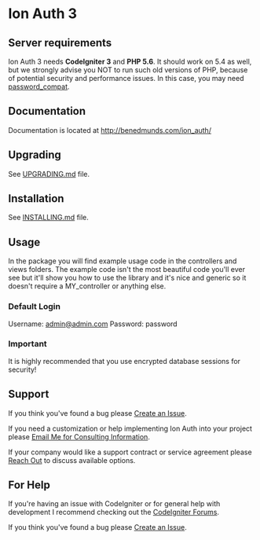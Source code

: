 # Ion Auth 3
## Server requirements
Ion Auth 3 needs **CodeIgniter 3** and **PHP 5.6**.
It should work on 5.4 as well, but we strongly advise you NOT to run such old versions of PHP, because of potential security and performance issues.
In this case, you may need [password_compat](https://github.com/ircmaxell/password_compat).

## Documentation
Documentation is located at http://benedmunds.com/ion_auth/

## Upgrading
See [UPGRADING.md](UPGRADING.md) file.

## Installation
See [INSTALLING.md](INSTALLING.md) file.

## Usage
In the package you will find example usage code in the controllers and views
folders.  The example code isn't the most beautiful code you'll ever see but
it'll show you how to use the library and it's nice and generic so it doesn't
require a MY_controller or anything else.

### Default Login
Username: admin@admin.com
Password: password


### Important
It is highly recommended that you use encrypted database sessions for security!


## Support
If you think you've found a bug please [Create an Issue](https://github.com/benedmunds/CodeIgniter-Ion-Auth/issues).

If you need a customization or help implementing Ion Auth into your project please [Email Me for Consulting Information](mailto:ionauth_consulting@benedmunds.com).

If your company would like a support contract or service agreement please [Reach Out](mailto:ionauth_support_contract@benedmunds.com) to discuss available options.


## For Help
If you're having an issue with CodeIgniter or for general help with development I recommend checking out the [CodeIgniter Forums](http://forum.codeigniter.com).

If you think you've found a bug please [Create an Issue](https://github.com/benedmunds/CodeIgniter-Ion-Auth/issues).
